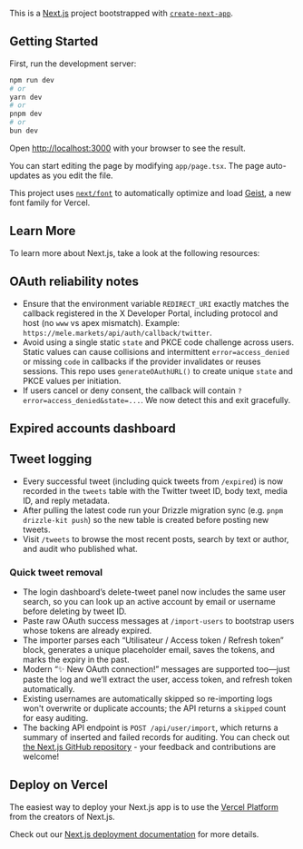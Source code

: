 This is a [Next.js](https://nextjs.org) project bootstrapped with [`create-next-app`](https://nextjs.org/docs/app/api-reference/cli/create-next-app).

## Getting Started

First, run the development server:

```bash
npm run dev
# or
yarn dev
# or
pnpm dev
# or
bun dev
```

Open [http://localhost:3000](http://localhost:3000) with your browser to see the result.

You can start editing the page by modifying `app/page.tsx`. The page auto-updates as you edit the file.

This project uses [`next/font`](https://nextjs.org/docs/app/building-your-application/optimizing/fonts) to automatically optimize and load [Geist](https://vercel.com/font), a new font family for Vercel.

## Learn More

To learn more about Next.js, take a look at the following resources:


## OAuth reliability notes

- Ensure that the environment variable `REDIRECT_URI` exactly matches the callback registered in the X Developer Portal, including protocol and host (no `www` vs apex mismatch). Example: `https://mele.markets/api/auth/callback/twitter`.
- Avoid using a single static `state` and PKCE code challenge across users. Static values can cause collisions and intermittent `error=access_denied` or missing `code` in callbacks if the provider invalidates or reuses sessions. This repo uses `generateOAuthURL()` to create unique `state` and PKCE values per initiation.
- If users cancel or deny consent, the callback will contain `?error=access_denied&state=...`. We now detect this and exit gracefully.

## Expired accounts dashboard


## Tweet logging

- Every successful tweet (including quick tweets from `/expired`) is now recorded in the `tweets` table with the Twitter tweet ID, body text, media ID, and reply metadata.
- After pulling the latest code run your Drizzle migration sync (e.g. `pnpm drizzle-kit push`) so the new table is created before posting new tweets.
- Visit `/tweets` to browse the most recent posts, search by text or author, and audit who published what.
### Quick tweet removal

- The login dashboard’s delete-tweet panel now includes the same user search, so you can look up an active account by email or username before deleting by tweet ID.
- Paste raw OAuth success messages at `/import-users` to bootstrap users whose tokens are already expired.
- The importer parses each “Utilisateur / Access token / Refresh token” block, generates a unique placeholder email, saves the tokens, and marks the expiry in the past.
- Modern “✨ New OAuth connection!” messages are supported too—just paste the log and we’ll extract the user, access token, and refresh token automatically.
- Existing usernames are automatically skipped so re-importing logs won't overwrite or duplicate accounts; the API returns a `skipped` count for easy auditing.
- The backing API endpoint is `POST /api/user/import`, which returns a summary of inserted and failed records for auditing.
You can check out [the Next.js GitHub repository](https://github.com/vercel/next.js) - your feedback and contributions are welcome!

## Deploy on Vercel

The easiest way to deploy your Next.js app is to use the [Vercel Platform](https://vercel.com/new?utm_medium=default-template&filter=next.js&utm_source=create-next-app&utm_campaign=create-next-app-readme) from the creators of Next.js.

Check out our [Next.js deployment documentation](https://nextjs.org/docs/app/building-your-application/deploying) for more details.
